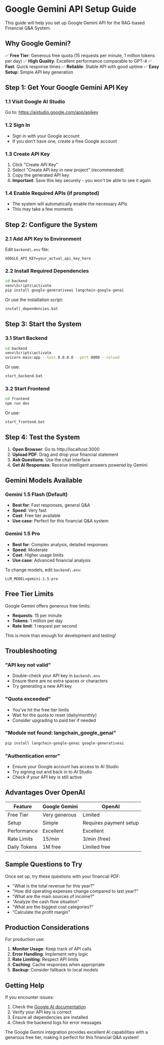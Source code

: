 # Google Gemini API Setup Guide

This guide will help you set up Google Gemini API for the RAG-based Financial Q&A System.

## Why Google Gemini?

✅ **Free Tier**: Generous free quota (15 requests per minute, 1 million tokens per day)
✅ **High Quality**: Excellent performance comparable to GPT-4
✅ **Fast**: Quick response times
✅ **Reliable**: Stable API with good uptime
✅ **Easy Setup**: Simple API key generation

## Step 1: Get Your Google Gemini API Key

### 1.1 Visit Google AI Studio
Go to: https://aistudio.google.com/app/apikey

### 1.2 Sign In
- Sign in with your Google account
- If you don't have one, create a free Google account

### 1.3 Create API Key
1. Click "Create API Key"
2. Select "Create API key in new project" (recommended)
3. Copy the generated API key
4. **Important**: Save this key securely - you won't be able to see it again

### 1.4 Enable Required APIs (if prompted)
- The system will automatically enable the necessary APIs
- This may take a few moments

## Step 2: Configure the System

### 2.1 Add API Key to Environment
Edit `backend\.env` file:
```
GOOGLE_API_KEY=your_actual_api_key_here
```

### 2.2 Install Required Dependencies
```bash
cd backend
venv\Scripts\activate
pip install google-generativeai langchain-google-genai
```

Or use the installation script:
```bash
install_dependencies.bat
```

## Step 3: Start the System

### 3.1 Start Backend
```bash
cd backend
venv\Scripts\activate
uvicorn main:app --host 0.0.0.0 --port 8000 --reload
```

Or use:
```bash
start_backend.bat
```

### 3.2 Start Frontend
```bash
cd frontend
npm run dev
```

Or use:
```bash
start_frontend.bat
```

## Step 4: Test the System

1. **Open Browser**: Go to http://localhost:3000
2. **Upload PDF**: Drag and drop your financial statement
3. **Ask Questions**: Use the chat interface
4. **Get AI Responses**: Receive intelligent answers powered by Gemini

## Gemini Models Available

### Gemini 1.5 Flash (Default)
- **Best for**: Fast responses, general Q&A
- **Speed**: Very fast
- **Cost**: Free tier available
- **Use case**: Perfect for this financial Q&A system

### Gemini 1.5 Pro
- **Best for**: Complex analysis, detailed responses
- **Speed**: Moderate
- **Cost**: Higher usage limits
- **Use case**: Advanced financial analysis

To change models, edit `backend\.env`:
```
LLM_MODEL=gemini-1.5-pro
```

## Free Tier Limits

Google Gemini offers generous free limits:
- **Requests**: 15 per minute
- **Tokens**: 1 million per day
- **Rate limit**: 1 request per second

This is more than enough for development and testing!

## Troubleshooting

### "API key not valid"
- Double-check your API key in `backend\.env`
- Ensure there are no extra spaces or characters
- Try generating a new API key

### "Quota exceeded"
- You've hit the free tier limits
- Wait for the quota to reset (daily/monthly)
- Consider upgrading to paid tier if needed

### "Module not found: langchain_google_genai"
```bash
pip install langchain-google-genai google-generativeai
```

### "Authentication error"
- Ensure your Google account has access to AI Studio
- Try signing out and back in to AI Studio
- Check if your API key is still active

## Advantages Over OpenAI

| Feature | Google Gemini | OpenAI |
|---------|---------------|---------|
| Free Tier | Very generous | Limited |
| Setup | Simple | Requires payment setup |
| Performance | Excellent | Excellent |
| Rate Limits | 15/min | 3/min (free) |
| Daily Tokens | 1M free | Limited free |

## Sample Questions to Try

Once set up, try these questions with your financial PDF:

- "What is the total revenue for this year?"
- "How did operating expenses change compared to last year?"
- "What are the main sources of income?"
- "Analyze the cash flow situation"
- "What are the biggest cost categories?"
- "Calculate the profit margin"

## Production Considerations

For production use:
1. **Monitor Usage**: Keep track of API calls
2. **Error Handling**: Implement retry logic
3. **Rate Limiting**: Respect API limits
4. **Caching**: Cache responses when appropriate
5. **Backup**: Consider fallback to local models

## Getting Help

If you encounter issues:
1. Check the [Google AI documentation](https://ai.google.dev/docs)
2. Verify your API key is correct
3. Ensure all dependencies are installed
4. Check the backend logs for error messages

The Google Gemini integration provides excellent AI capabilities with a generous free tier, making it perfect for this financial Q&A system!
